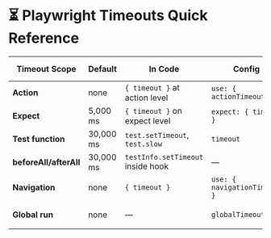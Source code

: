 # ⏳ Playwright Timeouts Quick Reference

| Timeout Scope          | Default   | In Code                           | Config                       | CLI Flag           |
|------------------------|-----------|-----------------------------------|------------------------------|--------------------|
| **Action**             | none      | `{ timeout }` at action level     | `use: { actionTimeout }`     | —                  |
| **Expect**             | 5,000 ms  | `{ timeout }` on expect level     | `expect: { timeout }`        | —                  |
| **Test function**      | 30,000 ms | `test.setTimeout`, `test.slow`    | `timeout`                    | `--timeout`        |
| **beforeAll/afterAll** | 30,000 ms | `testInfo.setTimeout` inside hook | —                            | —                  |
| **Navigation**         | none      | `{ timeout }`                     | `use: { navigationTimeout }` | —                  |
| **Global run**         | none      | —                                 | `globalTimeout`              | `--global-timeout` |